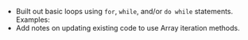 - Built out basic loops using `for`, `while`, and/or `do while` statements. Examples:
- Add notes on updating existing code to use Array iteration methods.
